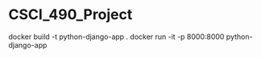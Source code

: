 # CSCI_490_Project

docker build -t python-django-app .
docker run -it -p 8000:8000 python-django-app
